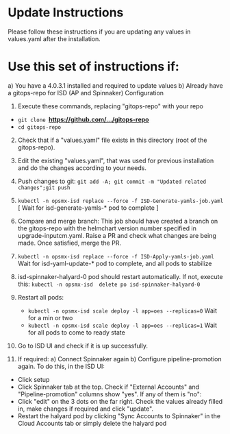 # Update Instructions

Please follow these instructions if you are updating any values in values.yaml after the installation.

# Use this set of instructions if:

a) You have a 4.0.3.1 installed and required to update values
b) Already have a gitops-repo for ISD (AP and Spinnaker) Configuration

1. Execute these commands, replacing "gitops-repo" with your repo
- `git clone `**https://github.com/.../gitops-repo**
- `cd gitops-repo`
2. Check that if a "values.yaml" file exists in this directory (root of the gitops-repo).
3. Edit the existing "values.yaml", that was used for previous installation and do the changes according to your needs.
4. Push changes to git: `git add -A; git commit -m "Updated related changes";git push`
5. `kubectl -n opsmx-isd replace --force -f ISD-Generate-yamls-job.yaml`
   [ Wait for isd-generate-yamls-* pod to complete ]
6. Compare and merge branch: This job should have created a branch on the gitops-repo with the helmchart version number specified in upgrade-inputcm.yaml. Raise a PR and check what changes are being made. Once satisfied, merge the PR.
7. `kubectl -n opsmx-isd replace --force -f ISD-Apply-yamls-job.yaml`
   Wait for isd-yaml-update-* pod to complete, and all pods to stabilize
8. isd-spinnaker-halyard-0 pod should restart automatically. If not, execute this: `kubectl -n opsmx-isd  delete po isd-spinnaker-halyard-0`
9. Restart all pods:
   - `kubectl -n opsmx-isd scale deploy -l app=oes --replicas=0` Wait for a min or two
   - `kubectl -n opsmx-isd scale deploy -l app=oes --replicas=1` Wait for all pods to come to ready state
 
10. Go to ISD UI and check if it is up successfully.
11. If required: a) Connect Spinnaker again b) Configure pipeline-promotion again. To do this, in the ISD UI:
   - Click setup
   - Click Spinnaker tab at the top. Check if "External Accounts" and "Pipeline-promotion" columns show "yes". If any of them is "no":
   - Click "edit" on the 3 dots on the far right. Check the values already filled in, make changes if required and click "update".
   - Restart the halyard pod by clicking "Sync Accounts to Spinnaker" in the Cloud Accounts tab or simply delete the halyard pod




